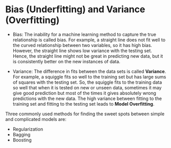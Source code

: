 # Bias (Underfitting) and Variance (Overfitting)

- Bias: The inability for a machine learning method to capture the true relationship is called bias. For example, a straight line does not fit well to the curved relationship between
  two variables, so it has high bias. However, the straight line shows low variance with the testing set. Hence, the straight line might not be great in predicting new data, but it is
  consistently better on the new instances of data.
  
- Variance: The difference in fits between the data sets is called **Variance**. For example, a squiggle fits so well to the training set but has large sums of squares with the testing set.
  So, the squiggle fits to the training data so well that when it is tested on new or unseen data, sometimes it may give good prediction but most of the times it gives absolutely wrong
  predictions with the new data. The high variance between fitting to the training set and fitting to the testing set leads to **Model Overfitting**.

Three commonly used methods for finding the sweet spots between simple and complicated models are:
  - Regularization
  - Bagging
  - Boosting
